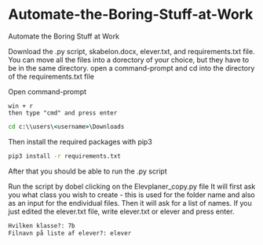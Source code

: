 # Automate-the-Boring-Stuff-at-Work
Automate the Boring Stuff at Work

Download the .py script, skabelon.docx, elever.txt, and requirements.txt file.
You can move all the files into a dorectory of your choice, but they have to be in the same directory. 
open a command-prompt and cd into the directory of the requirements.txt file

Open command-prompt
```
win + r
then type "cmd" and press enter
```

```cmd
cd c:\\users\<username>\Downloads
``` 

Then install the required packages with pip3
```cmd
pip3 install -r requirements.txt
```

After that you should be able to run the .py script

Run the script by dobel clicking on the Elevplaner_copy.py file
It will first ask you what class you wish to create - this is used for the folder name and also as an input for the endividual files.
Then it will ask for a list of names. If you just edited the elever.txt file, write elever.txt or elever and press enter.

```cmd
Hvilken klasse?: 7b
Filnavn på liste af elever?: elever
```

